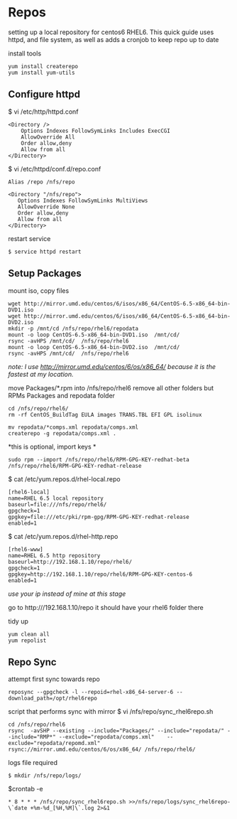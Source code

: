 Repos
=====

setting up a local repository for centos6 RHEL6. This quick guide uses httpd, and file system, as well as adds a cronjob to keep repo up to date

install tools
```
yum install createrepo
yum install yum-utils
```

## Configure httpd 

$ vi /etc/http/httpd.conf
```
<Directory />
    Options Indexes FollowSymLinks Includes ExecCGI
    AllowOverride All
    Order allow,deny
    Allow from all
</Directory>
```

$ vi /etc/httpd/conf.d/repo.conf
```
Alias /repo /nfs/repo

<Directory "/nfs/repo">
   Options Indexes FollowSymLinks MultiViews
   AllowOverride None
   Order allow,deny
   Allow from all
</Directory>
```

restart service
```
$ service httpd restart
```

## Setup Packages

mount iso, copy files
```
wget http://mirror.umd.edu/centos/6/isos/x86_64/CentOS-6.5-x86_64-bin-DVD1.iso
wget http://mirror.umd.edu/centos/6/isos/x86_64/CentOS-6.5-x86_64-bin-DVD2.iso
mkdir -p /mnt/cd /nfs/repo/rhel6/repodata 
mount -o loop CentOS-6.5-x86_64-bin-DVD1.iso  /mnt/cd/
rsync -avHPS /mnt/cd/  /nfs/repo/rhel6
mount -o loop CentOS-6.5-x86_64-bin-DVD2.iso  /mnt/cd/
rsync -avHPS /mnt/cd/  /nfs/repo/rhel6
```
*note: I use http://mirror.umd.edu/centos/6/os/x86_64/ because it is the fastest at my location.*

move Packages/*.rpm into /nfs/repo/rhel6
remove all other folders but RPMs Packages and repodata folder
```
cd /nfs/repo/rhel6/
rm -rf CentOS_BuildTag EULA images TRANS.TBL EFI GPL isolinux

mv repodata/*comps.xml repodata/comps.xml
createrepo -g repodata/comps.xml .
```

*this is optional, import keys *
```
sudo rpm --import /nfs/repo/rhel6/RPM-GPG-KEY-redhat-beta /nfs/repo/rhel6/RPM-GPG-KEY-redhat-release
```

$ cat /etc/yum.repos.d/rhel-local.repo
```
[rhel6-local]
name=RHEL 6.5 local repository
baseurl=file:///nfs/repo/rhel6/
gpgcheck=1
gpgkey=file:///etc/pki/rpm-gpg/RPM-GPG-KEY-redhat-release
enabled=1
```

$ cat /etc/yum.repos.d/rhel-http.repo
```
[rhel6-www]
name=RHEL 6.5 http repository
baseurl=http://192.168.1.10/repo/rhel6/
gpgcheck=1
gpgkey=http://192.168.1.10/repo/rhel6/RPM-GPG-KEY-centos-6
enabled=1
```
*use your ip instead of mine at this stage*

go to http:///192.168.1.10/repo it should have your rhel6 folder there

tidy up
```
yum clean all
yum repolist
```

## Repo Sync

attempt first sync towards repo
```
reposync --gpgcheck -l --repoid=rhel-x86_64-server-6 --download_path=/opt/rhel6repo
```

script that performs sync with mirror
$ vi /nfs/repo/sync_rhel6repo.sh 
```
cd /nfs/repo/rhel6
rsync  -avSHP --existing --include="Packages/" --include="repodata/" --include="RMP*" --exclude="repodata/comps.xml"    --exclude="repodata/repomd.xml" rsync://mirror.umd.edu/centos/6/os/x86_64/ /nfs/repo/rhel6/
```

logs file required
```
$ mkdir /nfs/repo/logs/
```

$crontab -e
```
* 8 * * * /nfs/repo/sync_rhel6repo.sh >>/nfs/repo/logs/sync_rhel6repo-\`date +%m-%d_[%H,%M]\`.log 2>&1
```
